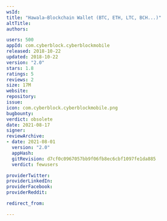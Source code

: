 ```yaml
---
wsId: 
title: "Hawala—Blockchain Wallet (BTC, ETH, LTC, BCH...)"
altTitle: 
authors:

users: 500
appId: com.cyberblock.cyberblockmobile
released: 2018-10-22
updated: 2018-10-22
version: "2.0"
stars: 1.8
ratings: 5
reviews: 2
size: 17M
website: 
repository: 
issue: 
icon: com.cyberblock.cyberblockmobile.png
bugbounty: 
verdict: obsolete
date: 2021-08-17
signer: 
reviewArchive:
- date: 2021-08-01
  version: "2.0"
  appHash: 
  gitRevision: d7cf0c0967057bb9f06fb8ec6cbf1097fe1da885
  verdict: fewusers

providerTwitter: 
providerLinkedIn: 
providerFacebook: 
providerReddit: 

redirect_from:

---
```



